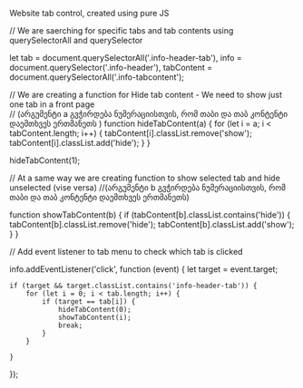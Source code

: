 Website tab control, created using pure JS

// We are saerching for specific tabs and tab contents using querySelectorAll and querySelector

let tab = document.querySelectorAll('.info-header-tab'),
    info = document.querySelector('.info-header'),
    tabContent = document.querySelectorAll('.info-tabcontent');


// We are creating a function for Hide tab content - We need to show just one tab in a front page  
// (არგუმენტი a გვჭირდება ნუმერაციისთვის, რომ თაბი და თაბ კონტენტი დაემთხვეს ერთმანეთს ) 
function hideTabContent(a) {
    for (let i = a; i < tabContent.length; i++) {
        tabContent[i].classList.remove('show');
        tabContent[i].classList.add('hide');
    }
}

hideTabContent(1);

// At a same way we are creating function to show selected tab and hide unselected (vise versa)
//(არგუმენტი b გვჭირდება ნუმერაციისთვის, რომ თაბი და თაბ კონტენტი დაემთხვეს ერთმანეთს) 

function showTabContent(b) {
    if (tabContent[b].classList.contains('hide')) {
        tabContent[b].classList.remove('hide');
        tabContent[b].classList.add('show');
    }
}

// Add event listener to tab menu to check which tab is clicked

info.addEventListener('click', function (event) {
    let target = event.target;

    if (target && target.classList.contains('info-header-tab')) {
        for (let i = 0; i < tab.length; i++) {
            if (target == tab[i]) {
                hideTabContent(0);
                showTabContent(i);
                break;
            }
        }

    }


});

